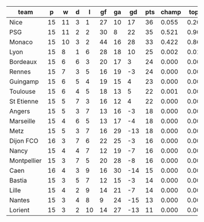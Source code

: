 |    team     | p  | w  | d | l  | gf | ga | gd  | pts | champ | top2  | top3  | top4  |  5-7  | bot4  | bot3  | bot2  |
|-------------|----|----|---|----|----|----|-----|-----|-------|-------|-------|-------|-------|-------|-------|-------|
| Nice        | 15 | 11 | 3 |  1 | 27 | 10 |  17 |  36 | 0.055 | 0.201 | 0.736 | 0.884 | 0.105 | 0.000 | 0.000 | 0.000|
| PSG         | 15 | 11 | 2 |  2 | 30 |  8 |  22 |  35 | 0.521 | 0.901 | 0.989 | 0.998 | 0.002 | 0.000 | 0.000 | 0.000|
| Monaco      | 15 | 10 | 3 |  2 | 44 | 16 |  28 |  33 | 0.422 | 0.867 | 0.983 | 0.996 | 0.004 | 0.000 | 0.000 | 0.000|
| Lyon        | 15 |  8 | 1 |  6 | 28 | 18 |  10 |  25 | 0.002 | 0.014 | 0.105 | 0.356 | 0.433 | 0.002 | 0.001 | 0.000|
| Bordeaux    | 15 |  6 | 6 |  3 | 20 | 17 |   3 |  24 | 0.000 | 0.002 | 0.024 | 0.107 | 0.366 | 0.011 | 0.005 | 0.001|
| Rennes      | 15 |  7 | 3 |  5 | 16 | 19 |  -3 |  24 | 0.000 | 0.001 | 0.014 | 0.069 | 0.306 | 0.018 | 0.009 | 0.003|
| Guingamp    | 15 |  6 | 5 |  4 | 19 | 15 |   4 |  23 | 0.000 | 0.004 | 0.045 | 0.174 | 0.434 | 0.006 | 0.003 | 0.001|
| Toulouse    | 15 |  6 | 4 |  5 | 18 | 13 |   5 |  22 | 0.001 | 0.008 | 0.073 | 0.255 | 0.451 | 0.002 | 0.001 | 0.000|
| St Etienne  | 15 |  5 | 7 |  3 | 16 | 12 |   4 |  22 | 0.000 | 0.001 | 0.022 | 0.103 | 0.359 | 0.011 | 0.004 | 0.002|
| Angers      | 15 |  5 | 3 |  7 | 13 | 16 |  -3 |  18 | 0.000 | 0.000 | 0.004 | 0.026 | 0.175 | 0.062 | 0.034 | 0.016|
| Marseille   | 15 |  4 | 6 |  5 | 13 | 17 |  -4 |  18 | 0.000 | 0.000 | 0.003 | 0.015 | 0.133 | 0.091 | 0.049 | 0.024|
| Metz        | 15 |  5 | 3 |  7 | 16 | 29 | -13 |  18 | 0.000 | 0.000 | 0.000 | 0.002 | 0.034 | 0.300 | 0.206 | 0.118|
| Dijon FCO   | 16 |  3 | 7 |  6 | 22 | 25 |  -3 |  16 | 0.000 | 0.000 | 0.001 | 0.004 | 0.039 | 0.257 | 0.166 | 0.091|
| Nancy       | 15 |  4 | 4 |  7 | 12 | 19 |  -7 |  16 | 0.000 | 0.000 | 0.000 | 0.003 | 0.040 | 0.266 | 0.172 | 0.093|
| Montpellier | 15 |  3 | 7 |  5 | 20 | 28 |  -8 |  16 | 0.000 | 0.000 | 0.001 | 0.005 | 0.061 | 0.198 | 0.129 | 0.067|
| Caen        | 16 |  4 | 3 |  9 | 16 | 30 | -14 |  15 | 0.000 | 0.000 | 0.000 | 0.000 | 0.005 | 0.598 | 0.473 | 0.324|
| Bastia      | 15 |  3 | 5 |  7 | 12 | 15 |  -3 |  14 | 0.000 | 0.000 | 0.000 | 0.002 | 0.029 | 0.314 | 0.208 | 0.115|
| Lille       | 15 |  4 | 2 |  9 | 14 | 21 |  -7 |  14 | 0.000 | 0.000 | 0.000 | 0.001 | 0.023 | 0.373 | 0.261 | 0.152|
| Nantes      | 15 |  3 | 4 |  8 |  9 | 24 | -15 |  13 | 0.000 | 0.000 | 0.000 | 0.000 | 0.003 | 0.682 | 0.558 | 0.412|
| Lorient     | 15 |  3 | 2 | 10 | 14 | 27 | -13 |  11 | 0.000 | 0.000 | 0.000 | 0.000 | 0.001 | 0.810 | 0.722 | 0.582|
